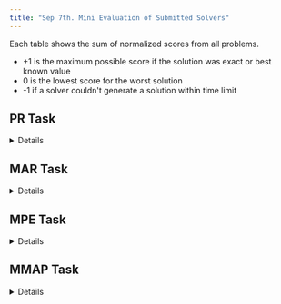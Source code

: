 ```yaml
---
title: "Sep 7th. Mini Evaluation of Submitted Solvers"
---
```


Each table shows the sum of normalized scores from all problems.
* +1 is the maximum possible score if the solution was exact or best known value
* 0 is the lowest score for the worst solution
* -1 if a solver couldn't generate a solution within time limit


## PR Task

<details>

  
  
  | time | 20 sec | 20 min | 1 hr |
  |:------|--------:|--------:|------:|
  | lbp  | -119.0 | -2.0   | -2.0 | 
  | uai14-ihler | 59.901 | 129.739 | 129.514 |

</details>


## MAR Task

<details>
  
  
  | time | 20 sec | 20 min | 1 hr |
  |:------|--------:|:--------:|------:|
  | lbp  | -124.0 | -4.0   | -1.0 | 
  | uai14-ihler | 35.554 | 129.908 | 129.978 |

</details>

## MPE Task

<details>


  | time | 20 sec | 20 min | 1 hr |
  |:------|--------:|:--------:|------:|
  |dallouche| 84.0479 |  87.374 | 89.447 |
  |daoopt |114.515    | 118.655        | 119.982  |
  |daoopt-weak | 27.055 | 54.431 | 57.671  |
  |uai14-ihler| 13.141 | 14.817 | 15.611 |  

</details>

## MMAP Task

<details>
  

  | time | 20 sec | 20 min | 1 hr |
  |:------|--------:|:--------:|------:|
  | daoopt | 98.211 | 114.391 | 112.646 |
  |lbp | -118 | -2.683 |6.078 |
  |uai14-ihler | -39.968 | -29.564 |-39.314|

</details>
